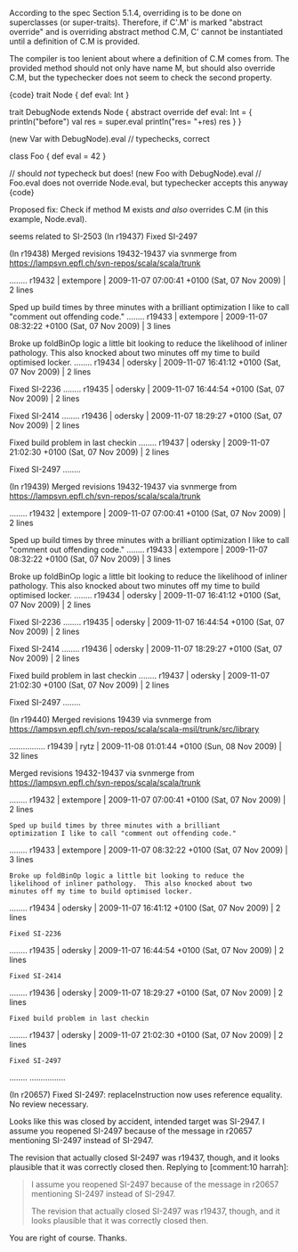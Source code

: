 According to the spec Section 5.1.4, overriding is to be done on superclasses (or super-traits). Therefore, if C'.M' is marked "abstract override" and is overriding abstract method C.M, C' cannot be instantiated until a definition of C.M is provided.

The compiler is too lenient about where a definition of C.M comes from. The provided method should not only have name M, but should also override C.M, but the typechecker does not seem to check the second property.

{code}
trait Node { def eval: Int }

trait DebugNode extends Node {
  abstract override def eval: Int = {
    println("before")
    val res = super.eval
    println("res= "+res)
    res
  }
}

(new Var with DebugNode).eval // typechecks, correct

class Foo { def eval = 42 }

// should *not* typecheck but does!
(new Foo with DebugNode).eval // Foo.eval does not override Node.eval, but typechecker accepts this anyway
{code}

Proposed fix:
Check if method M exists *and also* overrides C.M (in this example, Node.eval).


seems related to SI-2503
(In r19437) Fixed SI-2497

(In r19438) Merged revisions 19432-19437 via svnmerge from 
https://lampsvn.epfl.ch/svn-repos/scala/scala/trunk

........
  r19432 | extempore | 2009-11-07 07:00:41 +0100 (Sat, 07 Nov 2009) | 2 lines
  
  Sped up build times by three minutes with a brilliant
  optimization I like to call "comment out offending code."
........
  r19433 | extempore | 2009-11-07 08:32:22 +0100 (Sat, 07 Nov 2009) | 3 lines
  
  Broke up foldBinOp logic a little bit looking to reduce the
  likelihood of inliner pathology.  This also knocked about two
  minutes off my time to build optimised locker.
........
  r19434 | odersky | 2009-11-07 16:41:12 +0100 (Sat, 07 Nov 2009) | 2 lines
  
  Fixed SI-2236
........
  r19435 | odersky | 2009-11-07 16:44:54 +0100 (Sat, 07 Nov 2009) | 2 lines
  
  Fixed SI-2414
........
  r19436 | odersky | 2009-11-07 18:29:27 +0100 (Sat, 07 Nov 2009) | 2 lines
  
  Fixed build problem in last checkin
........
  r19437 | odersky | 2009-11-07 21:02:30 +0100 (Sat, 07 Nov 2009) | 2 lines
  
  Fixed SI-2497
........

(In r19439) Merged revisions 19432-19437 via svnmerge from 
https://lampsvn.epfl.ch/svn-repos/scala/scala/trunk

........
  r19432 | extempore | 2009-11-07 07:00:41 +0100 (Sat, 07 Nov 2009) | 2 lines
  
  Sped up build times by three minutes with a brilliant
  optimization I like to call "comment out offending code."
........
  r19433 | extempore | 2009-11-07 08:32:22 +0100 (Sat, 07 Nov 2009) | 3 lines
  
  Broke up foldBinOp logic a little bit looking to reduce the
  likelihood of inliner pathology.  This also knocked about two
  minutes off my time to build optimised locker.
........
  r19434 | odersky | 2009-11-07 16:41:12 +0100 (Sat, 07 Nov 2009) | 2 lines
  
  Fixed SI-2236
........
  r19435 | odersky | 2009-11-07 16:44:54 +0100 (Sat, 07 Nov 2009) | 2 lines
  
  Fixed SI-2414
........
  r19436 | odersky | 2009-11-07 18:29:27 +0100 (Sat, 07 Nov 2009) | 2 lines
  
  Fixed build problem in last checkin
........
  r19437 | odersky | 2009-11-07 21:02:30 +0100 (Sat, 07 Nov 2009) | 2 lines
  
  Fixed SI-2497
........

(In r19440) Merged revisions 19439 via svnmerge from 
https://lampsvn.epfl.ch/svn-repos/scala/scala-msil/trunk/src/library

................
  r19439 | rytz | 2009-11-08 01:01:44 +0100 (Sun, 08 Nov 2009) | 32 lines
  
  Merged revisions 19432-19437 via svnmerge from 
  https://lampsvn.epfl.ch/svn-repos/scala/scala/trunk
  
  ........
    r19432 | extempore | 2009-11-07 07:00:41 +0100 (Sat, 07 Nov 2009) | 2 lines
    
    Sped up build times by three minutes with a brilliant
    optimization I like to call "comment out offending code."
  ........
    r19433 | extempore | 2009-11-07 08:32:22 +0100 (Sat, 07 Nov 2009) | 3 lines
    
    Broke up foldBinOp logic a little bit looking to reduce the
    likelihood of inliner pathology.  This also knocked about two
    minutes off my time to build optimised locker.
  ........
    r19434 | odersky | 2009-11-07 16:41:12 +0100 (Sat, 07 Nov 2009) | 2 lines
    
    Fixed SI-2236
  ........
    r19435 | odersky | 2009-11-07 16:44:54 +0100 (Sat, 07 Nov 2009) | 2 lines
    
    Fixed SI-2414
  ........
    r19436 | odersky | 2009-11-07 18:29:27 +0100 (Sat, 07 Nov 2009) | 2 lines
    
    Fixed build problem in last checkin
  ........
    r19437 | odersky | 2009-11-07 21:02:30 +0100 (Sat, 07 Nov 2009) | 2 lines
    
    Fixed SI-2497
  ........
................

(In r20657) Fixed SI-2497: replaceInstruction now uses reference equality. No review necessary.

Looks like this was closed by accident, intended target was SI-2947.
I assume you reopened SI-2497 because of the message in r20657 mentioning SI-2497 instead of SI-2947.

The revision that actually closed SI-2497 was r19437, though, and it looks plausible that it was correctly closed then.
Replying to [comment:10 harrah]:
> I assume you reopened SI-2497 because of the message in r20657 mentioning SI-2497 instead of SI-2947.
> 
> The revision that actually closed SI-2497 was r19437, though, and it looks plausible that it was correctly closed then.

You are right of course.  Thanks.
